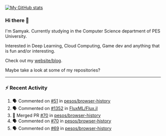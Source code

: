 [![My GitHub stats](https://github-readme-stats.vercel.app/api?username=Samyak2&count_private=true&show_icons=true&theme=gruvbox)](https://github.com/anuraghazra/github-readme-stats)

### Hi there 👋

I'm Samyak. Currently studying in the Computer Science department of PES University.

Interested in Deep Learning, Cloud Computing, Game dev and anything that is fun and/or interesting.

Check out my [website/blog](https://samyak2.github.io/).

Maybe take a look at some of my repositories?

---

### :zap: Recent Activity

<!--START_SECTION:activity-->
1. 🗣 Commented on [#51](https://github.com/pesos/browser-history/issues/51) in [pesos/browser-history](https://github.com/pesos/browser-history)
2. 🗣 Commented on [#1352](https://github.com/FluxML/Flux.jl/issues/1352) in [FluxML/Flux.jl](https://github.com/FluxML/Flux.jl)
3. 🎉 Merged PR [#70](https://github.com/pesos/browser-history/pull/70) in [pesos/browser-history](https://github.com/pesos/browser-history)
4. 🗣 Commented on [#70](https://github.com/pesos/browser-history/issues/70) in [pesos/browser-history](https://github.com/pesos/browser-history)
5. 🗣 Commented on [#69](https://github.com/pesos/browser-history/issues/69) in [pesos/browser-history](https://github.com/pesos/browser-history)
<!--END_SECTION:activity-->
